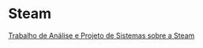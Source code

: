 # Steam
[Trabalho de Análise e Projeto de Sistemas sobre a Steam](https://github.com/aufgfua/Steam/wiki/Sumario)

